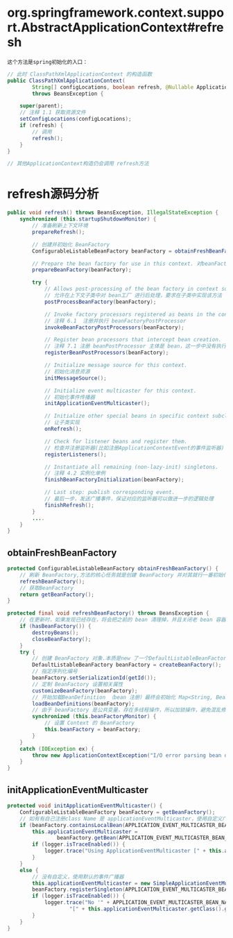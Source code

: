 # org.springframework.context.support.AbstractApplicationContext#refresh
```这个方法是spring初始化的入口：```
```java
// 此时 ClassPathXmlApplicationContext 的构造函数
public ClassPathXmlApplicationContext(
        String[] configLocations, boolean refresh, @Nullable ApplicationContext parent)
        throws BeansException {

    super(parent);
    // 注释 1.1 获取资源文件
    setConfigLocations(configLocations);
    if (refresh) {
        // 调用
        refresh();
    }
}

// 其他ApplicationContext构造仍会调用 refresh方法
```

# refresh源码分析
```java
public void refresh() throws BeansException, IllegalStateException {
    synchronized (this.startupShutdownMonitor) {
        // 准备刷新上下文环境
        prepareRefresh();

        // 创建并初始化 BeanFactory
        ConfigurableListableBeanFactory beanFactory = obtainFreshBeanFactory();

        // Prepare the bean factory for use in this context. 对beanFactory做一些特殊处理
        prepareBeanFactory(beanFactory);

        try {
            // Allows post-processing of the bean factory in context subclasses.
            // 允许在上下文子类中对 bean工厂 进行后处理，要求在子类中实现该方法
            postProcessBeanFactory(beanFactory);

            // Invoke factory processors registered as beans in the context.
            // 注释 6.1  注册并执行 beanFactoryPostProcessor
            invokeBeanFactoryPostProcessors(beanFactory);

            // Register bean processors that intercept bean creation.
            // 注释 7.1 注册 beanPostProcessor 主体是 bean，这一步中没有执行，只是注册动作
            registerBeanPostProcessors(beanFactory);

            // Initialize message source for this context.
            // 初始化消息资源
            initMessageSource();

            // Initialize event multicaster for this context.
            // 初始化事件传播器
            initApplicationEventMulticaster();

            // Initialize other special beans in specific context subclasses.
            // 让子类实现
            onRefresh();

            // Check for listener beans and register them.
            // 检查并注册监听器(比如注册ApplicationContextEvent的事件监听器)
            registerListeners();

            // Instantiate all remaining (non-lazy-init) singletons.
            // 注释 4.2 实例化单例
            finishBeanFactoryInitialization(beanFactory);

            // Last step: publish corresponding event.
            // 最后一步，发送广播事件，保证对应的监听器可以做进一步的逻辑处理
            finishRefresh();
        }
        ....
    }
}
```

## obtainFreshBeanFactory
```java
protected ConfigurableListableBeanFactory obtainFreshBeanFactory() {
    // 刷新 BeanFactory,方法的核心任务就是创建 BeanFactory 并对其就行一番初始化
    refreshBeanFactory();
    // 获取BeanFactory
    return getBeanFactory();
}

protected final void refreshBeanFactory() throws BeansException {
    // 在更新时，如果发现已经存在，将会把之前的 bean 清理掉，并且关闭老 bean 容器
    if (hasBeanFactory()) {
        destroyBeans();
        closeBeanFactory();
    }
    try {
        // 创建 BeanFactory 对象.本质是new 了一个DefaultListableBeanFactory
        DefaultListableBeanFactory beanFactory = createBeanFactory();
        // 指定序列化编号
        beanFactory.setSerializationId(getId());
        // 定制 BeanFactory 设置相关属性
        customizeBeanFactory(beanFactory);
        // 开始加载BeanDefinition （bean 注册）最终会初始化 Map<String, BeanDefinition>，bean没有实例化
        loadBeanDefinitions(beanFactory);
        // 由于 beanFactory 是公共变量，存在多线程操作，所以加锁操作，避免混乱修改
        synchronized (this.beanFactoryMonitor) {
            // 设置 Context 的 BeanFactory
            this.beanFactory = beanFactory;
        }
    }
    catch (IOException ex) {
        throw new ApplicationContextException("I/O error parsing bean definition source for " + getDisplayName(), ex);
    }
}
```

## initApplicationEventMulticaster
```java
protected void initApplicationEventMulticaster() {
    ConfigurableListableBeanFactory beanFactory = getBeanFactory();
    // 如有有自己注册class Name 是 applicationEventMulticaster，使用自定义广播器
    if (beanFactory.containsLocalBean(APPLICATION_EVENT_MULTICASTER_BEAN_NAME)) {
        this.applicationEventMulticaster =
                beanFactory.getBean(APPLICATION_EVENT_MULTICASTER_BEAN_NAME, ApplicationEventMulticaster.class);
        if (logger.isTraceEnabled()) {
            logger.trace("Using ApplicationEventMulticaster [" + this.applicationEventMulticaster + "]");
        }
    }
    else {
        // 没有自定义，使用默认的事件广播器
        this.applicationEventMulticaster = new SimpleApplicationEventMulticaster(beanFactory);
        beanFactory.registerSingleton(APPLICATION_EVENT_MULTICASTER_BEAN_NAME, this.applicationEventMulticaster);
        if (logger.isTraceEnabled()) {
            logger.trace("No '" + APPLICATION_EVENT_MULTICASTER_BEAN_NAME + "' bean, using " +
                    "[" + this.applicationEventMulticaster.getClass().getSimpleName() + "]");
        }
    }
}
```